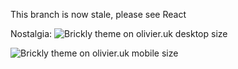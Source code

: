 This branch is now stale, please see React

Nostalgia:
![Brickly theme on olivier.uk desktop size](https://media.giphy.com/media/POIWFOAkRgQ8FPUmeC/giphy.gif)

![Brickly theme on olivier.uk mobile size](https://media.giphy.com/media/wHrj6c6QRoIZ0Z412K/giphy.gif)
